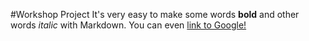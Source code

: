 #Workshop Project 
It's very easy to make some words **bold** and other words *italic* with Markdown. You can even [link to Google!](http://google.com)
